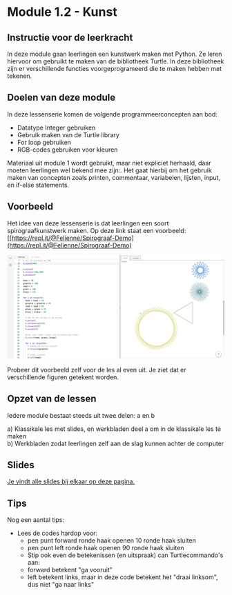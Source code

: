 # Module 1.2 - Kunst

## Instructie voor de leerkracht

In deze module gaan leerlingen een kunstwerk maken met Python. Ze leren hiervoor om gebruikt te maken van de bibliotheek Turtle. In deze bibliotheek zijn er verschillende functies voorgeprogrameerd die te maken hebben met tekenen.

## Doelen van deze module

In deze lessenserie komen de volgende programmeerconcepten aan bod:

* Datatype Integer gebruiken
* Gebruik maken van de Turtle library
* For loop gebruiken
* RGB-codes gebruiken voor kleuren

Materiaal uit module 1 wordt gebruikt, maar niet expliciet herhaald, daar moeten leerlingen wel bekend mee zijn:. Het gaat hierbij om het gebruik maken van concepten zoals printen, commentaar, variabelen, lijsten, input, en if-else statements.

## Voorbeeld

Het idee van deze lessenserie is dat leerlingen een soort spirograafkunstwerk maken. Op deze link staat een voorbeeld: \[[https://repl.it/@Felienne/Spirograaf-Demo](https://repl.it/@Felienne/Spirograaf-Demo)

![Voorbeeldcode \(links\) en de uitvoer van deze code \(rechts\)](../.gitbook/assets/demo_kunst.png)

Probeer dit voorbeeld zelf voor de les al even uit. Je ziet dat er verschillende figuren getekent worden.

## Opzet van de lessen

Iedere module bestaat steeds uit twee delen: a en b

a\) Klassikale les met slides, en werkbladen deel a om in de klassikale les te maken  
b\) Werkbladen zodat leerlingen zelf aan de slag kunnen achter de computer

## Slides

[Je vindt alle slides bij elkaar op deze pagina.](https://slides.com/vhto/decks/module-kunst)

## Tips

Nog een aantal tips:

* Lees de codes hardop voor:
  * pen punt forward ronde haak openen 10 ronde haak sluiten
  * pen punt left ronde haak openen 90 ronde haak sluiten
  * Stip ook even de betekenissen \(en uitspraak\) can Turtlecommando's aan:
  * forward betekent "ga vooruit"
  * left betekent links, maar in deze code betekent het "draai linksom", dus niet "ga naar links"

